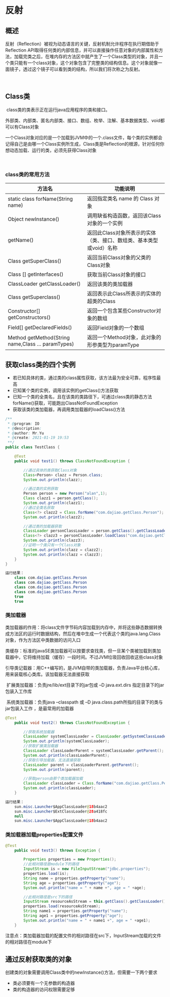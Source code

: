 # 反射

## 概述



​		反射（Reflection）被视为动态语言的关键，反射机制允许程序在执行期借助于Reflection API取得任何类的内部信息，并可以直接操作任意对象的内部属性和方法，加载完类之后，在堆内存的方法区中就产生了一个Class类型的对象，并且一个类只能有一个class对象，这个对象包含了完整类的结构信息。这个对象就像一面镜子，透过这个镜子可以看到类的结构，所以我们将次称之为反射。

​		

## Class类



​		class类的类表示正在运行java应用程序的类和接口。

​		外部类、内部类、匿名内部类、接口、数组、枚举、注解、基本数据类型、void都可以有Class对象

​		一个Class对象对应的是一个加载到JVM中的一个.class文件，每个类的实例都会记得自己是由哪一个Class实例所生成，Class类是Reflection的根源，针对任何你想动态加载、运行的类，必须先获得Class对象

​		

### class类的常用方法

| 方法名                                           | 功能说明                                                     |
| ------------------------------------------------ | ------------------------------------------------------------ |
| static class forName(String name)                | 返回指定类名 name 的 Class 对象                              |
| Object newInstance()                             | 调用缺省构造函数，返回该Class对象的一个实例                  |
| getName()                                        | 返回此Class对象所表示的实体（类、接口、数组类、基本类型或void）名称 |
| Class getSuperClass()                            | 返回当前Class对象的父类的Class对象                           |
| Class [] getInterfaces()                         | 获取当前Class对象的接口                                      |
| ClassLoader getClassLoader()                     | 返回该类的类加载器                                           |
| Class getSuperclass()                            | 返回表示此Class所表示的实体的超类的Class                     |
| Constructor[] getConstructors()                  | 返回一个包含某些Constructor对象的数组                        |
| Field[] getDeclaredFields()                      | 返回Field对象的一个数组                                      |
| Method getMethod(String name,Class … paramTypes) | 返回一个Method对象，此对象的形参类型为paramType              |



## 获取class类的四个实例



* 若已知具体的类，通过类的class属性获取，该方法最为安全可靠，程序性最高
* 已知某个类的实例，调用该实例的getClass()方法获取
* 已知一个类的全类名，且在该类的类路径下，可通过class类的静态方法forName()获取，可能跑出ClassNotFoundException
* 获取该类的类加载器，再调用类加载器的loadClass()方法



```java
/**
 * @program: IO
 * @description:
 * @author: Mr.Yu
 * @create: 2021-01-19 19:53
 **/
public class TestClass {

    @Test
    public void test1() throws ClassNotFoundException {

        //通过具体的类获取Class对象
        Class<Person> clazz = Person.class;
        System.out.println(clazz);

        //通过类的实例获取
        Person person = new Person("alan",1);
        Class clazz1 = person.getClass();
        System.out.println(clazz1);
        //通过全类名获取
        Class<?> clazz2 = Class.forName("com.dajiao.getClass.Person");
        System.out.println(clazz2);

        //通过类的加载器获取
        ClassLoader personClassLoader = person.getClass().getClassLoader();
        Class<?> clazz3 = personClassLoader.loadClass("com.dajiao.getClass.Person");
        System.out.println(clazz3);
        //证明一个类只有一个Class对象
        System.out.println(clazz = clazz2);
        System.out.println(clazz = clazz3);
    }
}

运行结果：
    class com.dajiao.getClass.Person
    class com.dajiao.getClass.Person
    class com.dajiao.getClass.Person
    class com.dajiao.getClass.Person
    true
    true
```





### 类加载器



​		类加载器的作用：将class文件字节码内容加载到内存中，并将这些静态数据转换成方法区的运行时数据结构，然后在堆中生成一个代表这个类的java.lang.Class对象，作为方法区中类数据的访问入口

​		类缓存：标准的javaSE类加载器可以按要求查找类，但一旦某个类被加载到类加载器中，它将维持加载（缓存）一段时间。不过JVM垃圾回收回收这些class对象

​		引导类记载器：用C++编写的，是JVM自带的类加载器，负责Java平台核心库，用来装载核心类库。该加载器无法直接获取

​		扩展类加载器：负责jre/lib/ext目录下的jar包或 –D java.ext.dirs 指定目录下的jar包装入工作库

​		系统类加载器：负责java –classpath 或 –D java.class.path所指的目录下的类与jar包装入工作 ，是最常用的加载器



```java
@Test
    public void test2() throws ClassNotFoundException {

        //获取系统加载器
        ClassLoader systemClassLoader = ClassLoader.getSystemClassLoader();
        System.out.println(systemClassLoader);
        //获取扩展类加载器
        ClassLoader classLoaderParent = systemClassLoader.getParent();
        System.out.println(classLoaderParent);
        //获取引导加载器，无法直接获取
        ClassLoader parent = classLoaderParent.getParent();
        System.out.println(parent);

        //获取person由那个类加载器加载
        ClassLoader classLoader = Class.forName("com.dajiao.getClass.Person").getClassLoader();
        System.out.println(classLoader);
    }

运行结果：
    sun.misc.Launcher$AppClassLoader@18b4aac2
    sun.misc.Launcher$ExtClassLoader@28a418fc
    null
    sun.misc.Launcher$AppClassLoader@18b4aac2
```





### 类加载器加载properties配置文件

```java
@Test
    public void test3() throws Exception {

        Properties properties = new Properties();
        //此相对路径是module下的路径
        InputStream is = new FileInputStream("jdbc.properties");
        properties.load(is);
        String name = properties.getProperty("name");
        String age = properties.getProperty("age");
        System.out.println("name = " + name +", age = " +age);

        //此相对路径是src下的路径
        InputStream resourceAsStream = this.getClass().getClassLoader().getResourceAsStream("jdbc1.properties");
        properties.load(resourceAsStream);
        String name1 = properties.getProperty("name");
        String age1 = properties.getProperty("age");
        System.out.println("name = " + name1 +", age = " +age1);
    }
```



注意点：类加载器加载的配置文件的相对路径在src下，InputStream加载的文件的相对路径在module下





## 通过反射获取类的对象



​		创建类的对象需要调用Class类中的newInstance()方法，但需要一下两个要求

* 类必须要有一个无参数的构造器
* 类的构造器的访问权限需要足够

